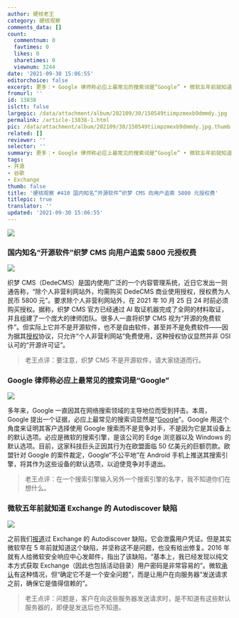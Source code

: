 ```yaml
---
author: 硬核老王
category: 硬核观察
comments_data: []
count:
  commentnum: 0
  favtimes: 0
  likes: 0
  sharetimes: 0
  viewnum: 3244
date: '2021-09-30 15:06:55'
editorchoice: false
excerpt: 更多：• Google 律师称必应上最常见的搜索词是“Google” • 微软五年前就知道 Exchange 的 Autodiscover 缺陷
fromurl: ''
id: 13838
islctt: false
largepic: /data/attachment/album/202109/30/150549tiimpzmexb9dmmdy.jpg
permalink: /article-13838-1.html
pic: /data/attachment/album/202109/30/150549tiimpzmexb9dmmdy.jpg.thumb.jpg
related: []
reviewer: ''
selector: ''
summary: 更多：• Google 律师称必应上最常见的搜索词是“Google” • 微软五年前就知道 Exchange 的 Autodiscover 缺陷
tags:
- 开源
- 谷歌
- Exchange
thumb: false
title: '硬核观察 #410 国内知名“开源软件”织梦 CMS 向用户追索 5800 元授权费'
titlepic: true
translator: ''
updated: '2021-09-30 15:06:55'
---
```


![](/data/attachment/album/202109/30/150549tiimpzmexb9dmmdy.jpg)


### 国内知名“开源软件”织梦 CMS 向用户追索 5800 元授权费


![](/data/attachment/album/202109/30/150600psrxkxx4wllzehsf.jpg)


织梦 CMS（DedeCMS）是国内使用广泛的一个内容管理系统，近日它发出一则通告称，“除个人非营利网站外，均需购买 DedeCMS 商业使用授权，授权费为人民币 5800 元”。要求除个人非营利网站外，在 2021 年 10 月 25 日 24 时前必须购买授权。据称，织梦 CMS 官方已经通过 AI 取证机器完成了全网的材料取证，并且组建了一个庞大的律师团队。很多人一直将织梦 CMS 视为“开源的免费软件”。但实际上它并不是开源软件，也不是自由软件，甚至并不是免费软件——因为据其[授权](http://www.desdev.cn/service-dedecms.html)协议，只允许“个人非营利网站”免费使用，这种授权协议显然并非 OSI 认可的“开源许可证”。



> 
> 老王点评：要注意，织梦 CMS 不是开源软件，请大家绕道而行。
> 
> 
> 


### Google 律师称必应上最常见的搜索词是“Google”


![](/data/attachment/album/202109/30/150627sj3yzc6kqec57jfc.jpg)


多年来，Google 一直因其在网络搜索领域的主导地位而受到抨击。本周，Google 提出一个证据，必应上最常见的搜索词显然是“[Google](https://www.androidauthority.com/google-bing-search-3032917/)”。Google 用这个角度来证明其客户选择使用 Google 搜索而不是竞争对手，不是因为它是其设备上的默认选项。必应是微软的搜索引擎，是该公司的 Edge 浏览器以及 Windows 的默认选项。目前，这家科技巨头正因其行为在欧盟面临 50 亿美元的巨额罚款。欧盟针对 Google 的案件裁定，Google“不公平地”在 Android 手机上推送其搜索引擎，将其作为这些设备的默认选项，以迫使竞争对手退出。



> 
> 老王点评：在一个搜索引擎输入另外一个搜索引擎的名字，我不知道你们在想什么。
> 
> 
> 


### 微软五年前就知道 Exchange 的 Autodiscover 缺陷


![](/data/attachment/album/202109/30/150638kf6hbsijisy4202y.jpg)


之前我们[报道](/article-13812-1.html)过 Exchange 的 Autodiscover 缺陷，它会泄露用户凭证。但是其实微软早在 5 年前就知道这个缺陷，并坚称这不是问题，也没有给出修复。2016 年就有人给微软安全响应中心发邮件，指出了该缺陷，“基本上，我已经发现以纯文本方式获取 Exchange（因此也包括活动目录）用户密码是非常容易的”。微软[承认](https://www.theregister.com/2021/09/27/microsoft_exchange_autodiscover/)有这种情况，但“确定它不是一个安全问题”，而是让用户在向服务器“发送请求之前，确保它是值得信赖的”。



> 
> 老王点评：问题是，客户在向这些服务器发送请求时，是不知道有这些默认服务器的，即便是发送后也不知道。
> 
> 
>